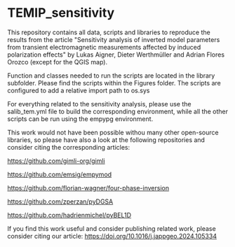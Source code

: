 # TEMIP_sensitivity

This repository contains all data, scripts and libraries to reproduce the results from the article "Sensitivity analysis of inverted model parameters from transient electromagnetic measurements affected by induced polarization effects" by Lukas Aigner, Dieter Werthmüller and Adrian Flores Orozco (except for the QGIS map).

Function and classes needed to run the scripts are located in the library subfolder. Please find the scripts within the Figures folder.
The scripts are configured to add a relative import path to os.sys

For everything related to the sensitivity analysis, please use the salib_tem.yml file to build the corresponding environment, while all the other scripts can be run using the empypg environment.

This work would not have been possible withou many other open-source libraries, so please have also a look at the following repositories and consider citing the corresponding articles:

https://github.com/gimli-org/gimli

https://github.com/emsig/empymod

https://github.com/florian-wagner/four-phase-inversion

https://github.com/zperzan/pyDGSA

https://github.com/hadrienmichel/pyBEL1D

If you find this work useful and consider publishing related work, please consider citing our article:
https://doi.org/10.1016/j.jappgeo.2024.105334
